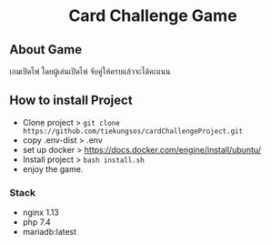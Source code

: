 <h1 align="center">Card Challenge Game</h1>

## About Game

เกมเปิดไพ่ โดยผู้เล่นเปิดไพ่ จับคู่ให้ครบแล้วจะได้คะแนน

## How to install Project
- Clone project > ``` git clone https://github.com/tiekungsos/cardChallengeProject.git ```
- copy .env-dist > .env
- set up docker > https://docs.docker.com/engine/install/ubuntu/
- Install project > ``` bash install.sh ```
- enjoy the game.

### Stack
- nginx 1.13
- php 7.4
- mariadb:latest
